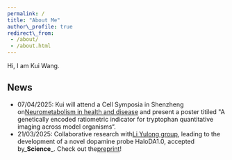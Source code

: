 ```yaml
---
permalink: /  
title: "About Me"  
author\_profile: true  
redirect\_from:
 - /about/
 - /about.html
---
```



Hi, I am Kui Wang.

## News

* 07/04/2025: Kui will attend a Cell Symposia in Shenzheng on[Neurometabolism in health and disease](https://cell-symposia.com/neurometabolism-2025/index.html) and present a poster titiled "A genetically encoded ratiometric indicator for tryptophan quantitative imaging across model organisms“.
* 21/03/2025: Collaborative research with[Li Yulong group](http://www.yulongli.org), leading to the development of a novel dopamine probe HaloDA1.0, accepted by_**Science**_. Check out the[preprint](https://www.biorxiv.org/content/10.1101/2024.12.22.629999v1.abstract)!

